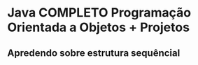 # Java COMPLETO Programação Orientada a Objetos + Projetos

## Apredendo sobre estrutura sequêncial

<div align="center">
<img ![Exercício estru sequencial 01](https://github.com/user-attachments/assets/aee90432-1a1a-4ee9-a5ba-c93b7c87c6e8) />
</div>



